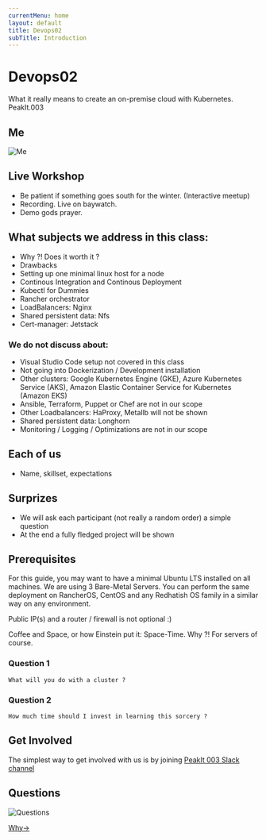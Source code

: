 ```yaml
---
currentMenu: home
layout: default
title: Devops02
subTitle: Introduction
---
```


# Devops02

What it really means to create an on-premise cloud with Kubernetes. PeakIt.003

## Me

![Me](https://raw.githubusercontent.com/c4xp/Devops02/master/assets/progress.jpg)

## Live Workshop

- Be patient if something goes south for the winter. (Interactive meetup)
- Recording. Live on baywatch.
- Demo gods prayer.

## What subjects we address in this class:

- Why ?! Does it worth it ?
- Drawbacks
- Setting up one minimal linux host for a node
- Continous Integration and Continous Deployment
- Kubectl for Dummies
- Rancher orchestrator
- LoadBalancers: Nginx
- Shared persistent data: Nfs
- Cert-manager: Jetstack

### We do not discuss about:

- Visual Studio Code setup not covered in this class
- Not going into Dockerization / Development installation
- Other clusters: Google Kubernetes Engine (GKE), Azure Kubernetes Service (AKS), Amazon Elastic Container Service for Kubernetes (Amazon EKS)
- Ansible, Terraform, Puppet or Chef are not in our scope
- Other Loadbalancers: HaProxy, Metallb will not be shown
- Shared persistent data: Longhorn
- Monitoring / Logging / Optimizations are not in our scope

## Each of us

- Name, skillset, expectations

## Surprizes

- We will ask each participant (not really a random order) a simple question
- At the end a fully fledged project will be shown

## Prerequisites

For this guide, you may want to have a minimal Ubuntu LTS installed on all machines. We are using 3 Bare-Metal Servers. You can perform the same deployment on RancherOS, CentOS and any Redhatish OS family in a similar way on any environment.

Public IP(s) and a router / firewall is not optional :)

Coffee and Space, or how Einstein put it: Space-Time. Why ?! For servers of course.

### Question 1

```
What will you do with a cluster ?
```

### Question 2

```
How much time should I invest in learning this sorcery ?
```

## Get Involved

The simplest way to get involved with us is by joining [PeakIt 003 Slack channel](https://bit.ly/peakit003-slack)

## Questions

![Questions](https://raw.githubusercontent.com/c4xp/Devops02/master/assets/questions.jpg)

[Why→](01.why.md)